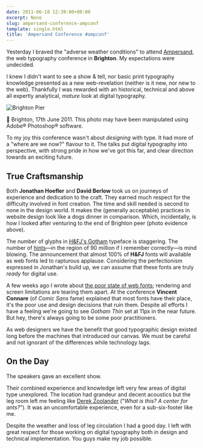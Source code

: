 ```yaml
---
date: 2011-06-18 12:39:00+00:00
excerpt: None
slug: ampersand-conference-ampconf
template: single.html
title: 'Ampersand Conference #ampconf'
---
```


Yesterday I braved the "adverse weather conditions" to attend [Ampersand](http://www.ampersandconf.com/), the web typography conference in **Brighton**. My expectations were undecided.

I knew I didn't want to see a show & tell, nor basic print typography knowledge presented as a new web-revelation (neither is it new, nor new to the web). Thankfully I was rewarded with an historical, technical and above all expertly analytical, _mature_ look at digital typography.

![Brighton Pier](/images/2011/06/ampersand1.jpg)

🤫 Brighton, 17th June 2011. This photo may have been manipulated using Adobe® Photoshop® software.

To my joy this conference wasn't about _designing_ with type. It had more of a "where are we now?" flavour to it. The talks put digital typography into perspective, with strong pride in how we've got this far, and clear direction towards an exciting future.

## True Craftsmanship

Both **Jonathan Hoefler** and **David Berlow** took us on journeys of experience and dedication to the craft. They earned much respect for the difficulty involved in font creation. The time and skill needed is second to none in the design world. It makes the (generally acceptable) practices in website design look like a dogs dinner in comparison. Which, incidentally, is how I looked after venturing to the end of Brighton peer (photo evidence above).

The number of glyphs in [H&FJ's Gotham](http://www.typography.com/fonts/font_overview.php?productLineID=100008) typeface is staggering. The number of [hints](http://en.wikipedia.org/wiki/Font_hinting)—in the region of 90 million if I remember correctly—is mind blowing. The announcement that almost 100% of **H&FJ** fonts will available as web fonts led to rapturous applause. Considering the perfectionism expressed in Jonathan's build up, we can assume that these fonts are truly _ready_ for digital use.

A few weeks ago I wrote about [the poor state of web fonts](/2011/06/05/hey-i-was-reading-that/); rendering and screen limitations are tearing them apart. At the conference **Vincent Connare** (of _Comic Sans_ fame) explained that most fonts have their place, it's the poor use and design decisions that ruin them. Despite all efforts I have a feeling we're going to see _Gotham Thin_ set at 11px in the near future. But hey, there's always going to be some poor practitioners.

As web designers we have the benefit that good typographic design existed long before the machines that introduced our canvas. We must be careful and not ignorant of the differences while technology lags.

## On the Day

The speakers gave an excellent show.

Their combined experience and knowledge left very few areas of digital type unexplored. The location had grandeur and decent acoustics but the leg room left me feeling like [Derek Zoolander](http://www.imdb.com/title/tt0196229/quotes?qt=qt0375903) ("_What is this? A center for ants?_"). It was an uncomfortable experience, even for a sub-six-footer like me.

Despite the weather and loss of leg circulation I had a good day. I left with great respect for those working on digital typography both in design and technical implementation. You guys make my job possible.
